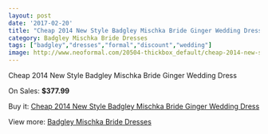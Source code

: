 ```yaml
---
layout: post
date: '2017-02-20'
title: "Cheap 2014 New Style Badgley Mischka Bride Ginger Wedding Dress"
category: Badgley Mischka Bride Dresses
tags: ["badgley","dresses","formal","discount","wedding"]
image: http://www.neoformal.com/20504-thickbox_default/cheap-2014-new-style-badgley-mischka-bride-ginger-wedding-dress.jpg
---
```

Cheap 2014 New Style Badgley Mischka Bride Ginger Wedding Dress

On Sales: **$377.99**
<a href="https://www.neoformal.com/en/badgley-mischka-bride-dresses-2014/6554-cheap-2014-new-style-badgley-mischka-bride-ginger-wedding-dress.html"><amp-img layout="responsive" width="600" height="600" src="//www.neoformal.com/20504-thickbox_default/cheap-2014-new-style-badgley-mischka-bride-ginger-wedding-dress.jpg" alt="Cheap 2014 New Style Badgley Mischka Bride Ginger Wedding Dress 0" /></a>
<a href="https://www.neoformal.com/en/badgley-mischka-bride-dresses-2014/6554-cheap-2014-new-style-badgley-mischka-bride-ginger-wedding-dress.html"><amp-img layout="responsive" width="600" height="600" src="//www.neoformal.com/20507-thickbox_default/cheap-2014-new-style-badgley-mischka-bride-ginger-wedding-dress.jpg" alt="Cheap 2014 New Style Badgley Mischka Bride Ginger Wedding Dress 1" /></a>
<a href="https://www.neoformal.com/en/badgley-mischka-bride-dresses-2014/6554-cheap-2014-new-style-badgley-mischka-bride-ginger-wedding-dress.html"><amp-img layout="responsive" width="600" height="600" src="//www.neoformal.com/20506-thickbox_default/cheap-2014-new-style-badgley-mischka-bride-ginger-wedding-dress.jpg" alt="Cheap 2014 New Style Badgley Mischka Bride Ginger Wedding Dress 2" /></a>
<a href="https://www.neoformal.com/en/badgley-mischka-bride-dresses-2014/6554-cheap-2014-new-style-badgley-mischka-bride-ginger-wedding-dress.html"><amp-img layout="responsive" width="600" height="600" src="//www.neoformal.com/20505-thickbox_default/cheap-2014-new-style-badgley-mischka-bride-ginger-wedding-dress.jpg" alt="Cheap 2014 New Style Badgley Mischka Bride Ginger Wedding Dress 3" /></a>

Buy it: [Cheap 2014 New Style Badgley Mischka Bride Ginger Wedding Dress](https://www.neoformal.com/en/badgley-mischka-bride-dresses-2014/6554-cheap-2014-new-style-badgley-mischka-bride-ginger-wedding-dress.html "Cheap 2014 New Style Badgley Mischka Bride Ginger Wedding Dress")

View more: [Badgley Mischka Bride Dresses](https://www.neoformal.com/en/90-badgley-mischka-bride-dresses-2014 "Badgley Mischka Bride Dresses")